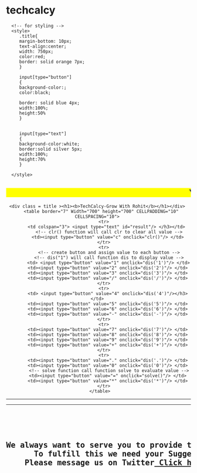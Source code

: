 # techcalcy
<HTML>

<HEAD>
<TITLE>
TechCalcy
</TITLE>

<script>


         //function that display value 
         function dis(val) 
         { 
             document.getElementById("result").value+=val 
         } 
           
         //function that evaluates the digit and return result 
         function solve() 
         { 
             let x = document.getElementById("result").value 
             let y = eval(x) 
             document.getElementById("result").value = y 
         } 
           
         //function that clear the display 
         function clr() 
         { 
             document.getElementById("result").value = "" 
         } 
      </script> 
      <!-- for styling -->
      <style> 
         .title{ 
         margin-bottom: 10px; 
         text-align:center; 
         width: 750px; 
         color:red; 
         border: solid orange 7px; 
         } 
  
         input[type="button"] 
         { 
         background-color:; 
         color:black; 
       
         border: solid blue 4px; 
         width:100%;
         height:50%
         } 
  
     
         input[type="text"] 
         { 
         background-color:white; 
         border:solid silver 5px; 
         width:100%;
         height:70%
         } 

      </style> 

   </head> 
   <!-- create table -->


</HEAD>

<BODY background="m.jfif" SIZE="600">
<H2><MARQUEE BGCOLOR = "YELLOW"> You are Good Friend and we Welcome you to TechCalcy.</MARQUEE></H2>




<CENTER>


    <div class = title ><h1><b>TechCalcy-Grow With Rohit</b></h1></div> 
      <table border="7" Width="700" height="700" CELLPADDING="10" CELLSPACING="10"> 
         <tr> 
           <td colspan="3"> <input type="text" id="result"/> </h3></td> 
            <!-- clr() function will call clr to clear all value -->
            <td><input type="button" value="c" onclick="clr()"/> </td> 
         </tr> 
         <tr> 
            <!-- create button and assign value to each button -->
            <!-- dis("1") will call function dis to display value -->
            <td> <input type="button" value="1" onclick="dis('1')"/> </td> 
            <td><input type="button" value="2" onclick="dis('2')"/> </td> 
            <td><input type="button" value="3" onclick="dis('3')"/> </td> 
            <td><input type="button" value="/" onclick="dis('/')"/> </td> 
         </tr> 
         <tr> 
           <td> <input type="button" value="4" onclick="dis('4')"/></h3> </td> 
            <td><input type="button" value="5" onclick="dis('5')"/> </td> 
            <td><input type="button" value="6" onclick="dis('6')"/> </td> 
            <td><input type="button" value="-" onclick="dis('-')"/> </td> 
         </tr> 
         <tr> 
            <td><input type="button" value="7" onclick="dis('7')"/> </td> 
            <td><input type="button" value="8" onclick="dis('8')"/> </td> 
            <td><input type="button" value="9" onclick="dis('9')"/> </td> 
            <td><input type="button" value="+" onclick="dis('+')"/> </td> 
         </tr> 
         <tr> 
            <td><input type="button" value="." onclick="dis('.')"/> </td> 
            <td><input type="button" value="0" onclick="dis('0')"/> </td> 
            <!-- solve function call function solve to evaluate value -->
            <td><input type="button" value="=" onclick="solve()"/> </td> 
            <td><input type="button" value="*" onclick="dis('*')"/> </td> 
         </tr> 
      </table> 

<HR><HR>
<br>
<Pre>
<h2><B>
We always want to serve you to provide the best Experince. 
      To fulfill this we need your Suggestion. 
    Please message us on Twitter<A HREF="https://mobile.twitter.com/Rohitishere7"> Click here </A></B>
</h2>
</Pre>


</CENTER>

</BODY>


</HTML>
